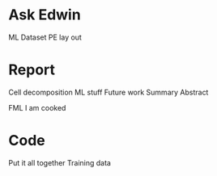# Ask Edwin

ML Dataset
PE lay out

# Report

Cell decomposition
ML stuff
Future work
Summary
Abstract

FML
I am cooked

# Code
Put it all together
Training data

